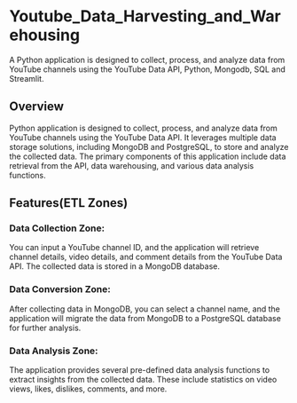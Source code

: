 # Youtube_Data_Harvesting_and_Warehousing
  A Python application is designed to collect, process, and analyze data from YouTube channels using the YouTube Data API, Python, Mongodb, SQL and Streamlit.

## Overview
  Python application is designed to collect, process, and analyze data from YouTube channels using the YouTube Data API. It leverages multiple data storage solutions, including MongoDB and PostgreSQL, to store and analyze the collected data. The primary components of this application include data retrieval from the API, data warehousing, and various data analysis functions.

## Features(ETL Zones)
### Data Collection Zone: 
You can input a YouTube channel ID, and the application will retrieve channel details, video details, and comment details from the YouTube Data API. The collected data is stored in a MongoDB database.
### Data Conversion Zone:
After collecting data in MongoDB, you can select a channel name, and the application will migrate the data from MongoDB to a PostgreSQL database for further analysis.
### Data Analysis Zone:
The application provides several pre-defined data analysis functions to extract insights from the collected data. These include statistics on video views, likes, dislikes, comments, and more.
